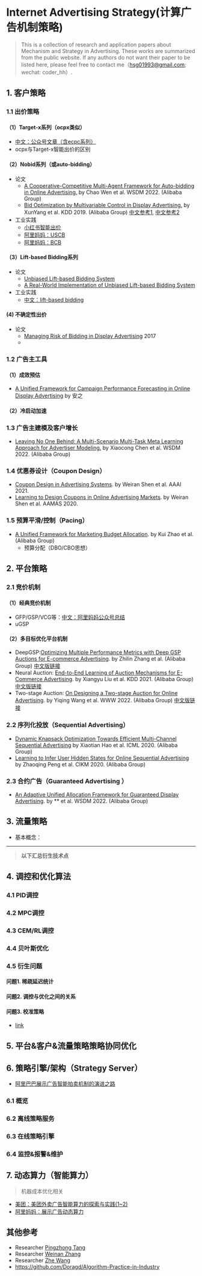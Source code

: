 # Internet Advertising Strategy(计算广告机制策略)
> This is a collection of research and application papers about Mechanism and Strategy in Advertising. These works are summarized from the public website. If any authors do not want their paper to be listed here, please feel free to contact me（hsg01993@gmail.com; wechat: coder_hh）.

## 1. 客户策略
### 1.1 出价策略
#### （1）Target-x系列（ocpx类似）
-  [中文：公众号文章（含ecpc系列）](https://mp.weixin.qq.com/mp/appmsgalbum?__biz=MzU2MDE5MzA2Ng==&action=getalbum&album_id=1362906257140858882&scene=173&from_msgid=2247485036&from_itemidx=1&count=3&nolastread=1#wechat_redirect)
-  ocpx与Target-x智能出价的区别


#### （2）Nobid系列（或auto-bidding）
- 论文
  - [A Cooperative-Competitive Multi-Agent Framework for Auto-bidding in Online Advertising.](https://arxiv.org/abs/2106.06224) by Chao Wen et al. WSDM 2022. (Alibaba Group)
  - [Bid Optimization by Multivariable Control in Display Advertising.](https://arxiv.org/abs/1905.10928) by XunYang et al. KDD 2019. (Alibaba Group) [中文参考1](https://wulc.me/2020/07/19/%E3%80%8ABid%20Optimization%20by%20Multivariable%20Control%20in%20Display%20Advertising%E3%80%8B%E9%98%85%E8%AF%BB%E7%AC%94%E8%AE%B0/), [中文参考2](https://www.arvinzyy.cn/2022/06/06/Bid-Optimization-by-Multivariable-Control-in-Display-Advertising/)
- 工业实践
  - [小红书智能出价](https://mp.weixin.qq.com/s/zRTEQ-1PB2epnZsLE5_qMg)
  - [阿里妈妈：USCB](https://zhuanlan.zhihu.com/p/415040447)
  - [阿里妈妈：BCB](https://arxiv.org/abs/1802.08365)
    
#### （3）Lift-based Bidding系列
- 论文
  - [Unbiased Lift-based Bidding System](https://arxiv.org/pdf/2007.04002.pdf)
  - [A Real-World Implementation of Unbiased Lift-based Bidding System](https://arxiv.org/abs/2202.13868)
- 工业实践
  - [中文：lift-based bidding](https://zhuanlan.zhihu.com/p/24801130)

#### (4) 不确定性出价
- 论文
  - [Managing Risk of Bidding in Display Advertising](https://arxiv.org/abs/1701.02433)  2017
  - 

### 1.2 广告主工具
#### （1）成效预估
- [A Unified Framework for Campaign Performance Forecasting in
Online Display Advertising](https://arxiv.org/pdf/2202.11877v1.pdf) by 安之
#### （2）冷启动加速

### 1.3 广告主建模及客户增长
- [Leaving No One Behind: A Multi-Scenario Multi-Task Meta Learning Approach for Advertiser Modeling.]() by Xiaocong Chen et al. WSDM 2022.  (Alibaba Group) 

### 1.4 优惠券设计（Coupon Design）
- [Coupon Design in Advertising Systems](https://www.weiran-shen.info/swr_page_files/coupon_design_in_advertising_systems.pdf). by Weiran Shen et al. AAAI 2021.
- [Learning to Design Coupons in Online Advertising Markets](http://ifaamas.org/Proceedings/aamas2020/pdfs/p1242.pdf). by Weiran Shen et al. AAMAS 2020.

### 1.5 预算平滑/控制（Pacing）
- [A Unified Framework for Marketing Budget Allocation](https://arxiv.org/pdf/1902.01128.pdf). by Kui Zhao et al. (Alibaba Group)
  - 预算分配（DBO/CBO思想）  

## 2. 平台策略
### 2.1 竞价机制
#### （1）经典竞价机制
- GFP/GSP/VCG等：[中文：阿里妈妈公众号总结](https://zhuanlan.zhihu.com/p/618023549)
- uGSP
#### （2）多目标优化平台机制
- DeepGSP:[Optimizing Multiple Performance Metrics with Deep GSP Auctions for E-commerce Advertising](https://arxiv.org/abs/2012.02930). by Zhilin Zhang et al. (Alibaba Group) [中文版链接](https://zhuanlan.zhihu.com/p/483201989)
- Neural Auction: [End-to-End Learning of Auction Mechanisms for E-Commerce Advertising](https://arxiv.org/abs/2106.03593?spm=ata.21736010.0.0.4e9c7536qSQxJQ&file=2106.03593). by Xiangyu Liu et al. KDD 2021. (Alibaba Group) [中文版链接](https://zhuanlan.zhihu.com/p/412872425)  
- Two-stage Auction: [On Designing a Two-stage Auction for Online Advertising](https://arxiv.org/abs/2111.05555). by Yiqing Wang et al. WWW 2022. (Alibaba Group) [中文版链接](https://zhuanlan.zhihu.com/p/502537787) 

### 2.2 序列化投放（Sequential Advertising）
- [Dynamic Knapsack Optimization Towards Efficient Multi-Channel Sequential Advertising](https://arxiv.org/abs/2006.16312) by Xiaotian Hao et al. ICML 2020. (Alibaba Group)
- [Learning to Infer User Hidden States for Online Sequential Advertising](https://arxiv.org/abs/2009.01453) by Zhaoqing Peng et al. CIKM 2020. (Alibaba Group)

### 2.3 合约广告（Guaranteed Advertising ）
- [An Adaptive Unified Allocation Framework for Guaranteed Display Advertising](). by ** et al. WSDM 2022. (Alibaba Group)

## 3. 流量策略
- 基本概念：


---
> **以下汇总衍生技术点**
## 4. 调控和优化算法
### 4.1 PID调控
### 4.2 MPC调控
### 4.3 CEM/RL调控
### 4.4 贝叶斯优化
### 4.5 衍生问题
#### 问题1. 稀疏延迟统计

#### 问题2. 调控与优化之间的关系
#### 问题3. 校准策略
- [link](https://github.com/huangsg1/uncertainty-calibration)

## 5. 平台&客户&流量策略策略协同优化

## 6. 策略引擎/架构（Strategy Server）
- [阿里巴巴展示广告智能拍卖机制的演进之路](https://mp.weixin.qq.com/s/bHiEt1RLUDN9Zt2MSjCxaQ)
### 6.1 概览
### 6.2 离线策略服务
### 6.3 在线策略引擎
### 6.4 监控&报警&维护

## 7. 动态算力（智能算力）
> 机器成本优化相关
- [美团：美团外卖广告智能算力的探索与实践(1~2)](https://tech.meituan.com/2022/04/28/evolutionary-strategies-based-multi-action-computation-allocation.html)
- [阿里妈妈：展示广告动态算力](https://zhuanlan.zhihu.com/p/573230085)


## 其他参考
- Researcher [Pingzhong Tang](http://people.iiis.tsinghua.edu.cn/~kenshin/)
- Researcher [Weinan Zhang](https://github.com/wnzhang/rtb-papers)
- Researcher [Zhe Wang](https://github.com/wzhe06/Ad-papers)
- https://github.com/Doragd/Algorithm-Practice-in-Industry
